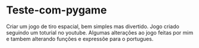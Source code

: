 # Teste-com-pygame

Criar um jogo de tiro espacial, bem simples mas divertido.
Jogo criado seguindo um toturial no youtube.
Algumas alterações ao jogo feitas por mim e tambem alterando funções e expressõe para o portugues.
 
